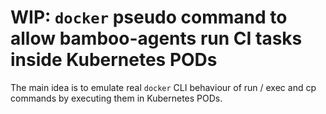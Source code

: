 
WIP: `docker` pseudo command to allow bamboo-agents run CI tasks inside Kubernetes PODs
===

The main idea is to emulate real `docker` CLI behaviour of run / exec and cp commands 
by executing them in Kubernetes PODs. 